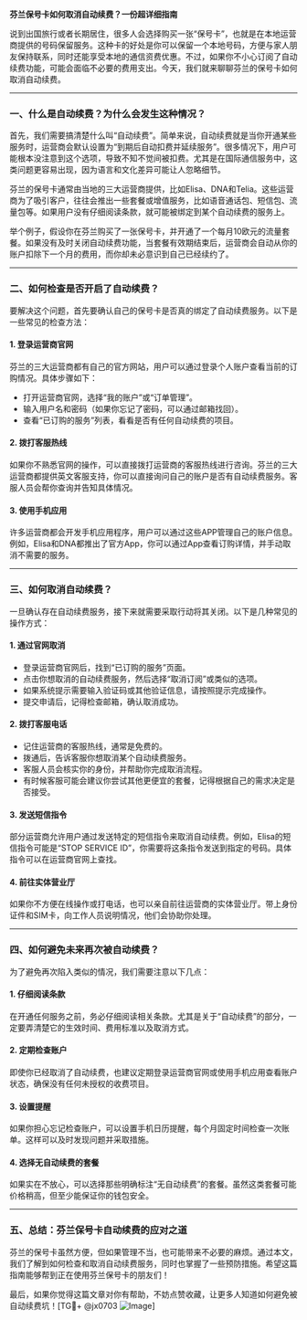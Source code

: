**芬兰保号卡如何取消自动续费？一份超详细指南**

说到出国旅行或者长期居住，很多人会选择购买一张“保号卡”，也就是在本地运营商提供的号码保留服务。这种卡的好处是你可以保留一个本地号码，方便与家人朋友保持联系，同时还能享受本地的通信资费优惠。不过，如果你不小心订阅了自动续费功能，可能会面临不必要的费用支出。今天，我们就来聊聊芬兰的保号卡如何取消自动续费。

---

### **一、什么是自动续费？为什么会发生这种情况？**

首先，我们需要搞清楚什么叫“自动续费”。简单来说，自动续费就是当你开通某些服务时，运营商会默认设置为“到期后自动扣费并延续服务”。很多情况下，用户可能根本没注意到这个选项，导致不知不觉间被扣费。尤其是在国际通信服务中，这类问题更容易出现，因为语言和文化差异可能让人忽略细节。

芬兰的保号卡通常由当地的三大运营商提供，比如Elisa、DNA和Telia。这些运营商为了吸引客户，往往会推出一些套餐或增值服务，比如语音通话包、短信包、流量包等。如果用户没有仔细阅读条款，就可能被绑定到某个自动续费的服务上。

举个例子，假设你在芬兰购买了一张保号卡，并开通了一个每月10欧元的流量套餐。如果没有及时关闭自动续费功能，当套餐有效期结束后，运营商会自动从你的账户扣除下一个月的费用，而你却未必意识到自己已经续约了。

---

### **二、如何检查是否开启了自动续费？**

要解决这个问题，首先要确认自己的保号卡是否真的绑定了自动续费服务。以下是一些常见的检查方法：

#### 1. **登录运营商官网**
芬兰的三大运营商都有自己的官方网站，用户可以通过登录个人账户查看当前的订购情况。具体步骤如下：
- 打开运营商官网，选择“我的账户”或“订单管理”。
- 输入用户名和密码（如果你忘记了密码，可以通过邮箱找回）。
- 查看“已订购的服务”列表，看看是否有任何自动续费的项目。

#### 2. **拨打客服热线**
如果你不熟悉官网的操作，可以直接拨打运营商的客服热线进行咨询。芬兰的三大运营商都提供英文客服支持，你可以直接询问自己的账户是否有自动续费服务。客服人员会帮你查询并告知具体情况。

#### 3. **使用手机应用**
许多运营商都会开发手机应用程序，用户可以通过这些APP管理自己的账户信息。例如，Elisa和DNA都推出了官方App，你可以通过App查看订购详情，并手动取消不需要的服务。

---

### **三、如何取消自动续费？**

一旦确认存在自动续费服务，接下来就需要采取行动将其关闭。以下是几种常见的操作方式：

#### 1. **通过官网取消**
- 登录运营商官网后，找到“已订购的服务”页面。
- 点击你想取消的自动续费服务，然后选择“取消订阅”或类似的选项。
- 如果系统提示需要输入验证码或其他验证信息，请按照提示完成操作。
- 提交申请后，记得检查邮箱，确认取消成功。

#### 2. **拨打客服电话**
- 记住运营商的客服热线，通常是免费的。
- 拨通后，告诉客服你想取消某个自动续费服务。
- 客服人员会核实你的身份，并帮助你完成取消流程。
- 有时候客服可能会建议你尝试其他更便宜的套餐，记得根据自己的需求决定是否接受。

#### 3. **发送短信指令**
部分运营商允许用户通过发送特定的短信指令来取消自动续费。例如，Elisa的短信指令可能是“STOP SERVICE ID”，你需要将这条指令发送到指定的号码。具体指令可以在运营商官网上查找。

#### 4. **前往实体营业厅**
如果你不方便在线操作或打电话，也可以亲自前往运营商的实体营业厅。带上身份证件和SIM卡，向工作人员说明情况，他们会协助你处理。

---

### **四、如何避免未来再次被自动续费？**

为了避免再次陷入类似的情况，我们需要注意以下几点：

#### 1. **仔细阅读条款**
在开通任何服务之前，务必仔细阅读相关条款。尤其是关于“自动续费”的部分，一定要弄清楚它的生效时间、费用标准以及取消方式。

#### 2. **定期检查账户**
即使你已经取消了自动续费，也建议定期登录运营商官网或使用手机应用查看账户状态，确保没有任何未授权的收费项目。

#### 3. **设置提醒**
如果你担心忘记检查账户，可以设置手机日历提醒，每个月固定时间检查一次账单。这样可以及时发现问题并采取措施。

#### 4. **选择无自动续费的套餐**
如果实在不放心，可以选择那些明确标注“无自动续费”的套餐。虽然这类套餐可能价格稍高，但至少能保证你的钱包安全。

---

### **五、总结：芬兰保号卡自动续费的应对之道**

芬兰的保号卡虽然方便，但如果管理不当，也可能带来不必要的麻烦。通过本文，我们了解到如何检查和取消自动续费服务，同时也掌握了一些预防措施。希望这篇指南能够帮到正在使用芬兰保号卡的朋友们！

最后，如果你觉得这篇文章对你有帮助，不妨点赞收藏，让更多人知道如何避免被自动续费坑！[TG💪+ @jx0703 ![Image](https://github.com/user-attachments/assets/dbca1d08-cadb-493c-b0ec-ad6f7a83f270)]